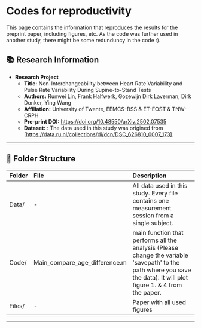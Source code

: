 # Codes for reproductivity
This page contains the information that reproduces the results for the preprint paper, including figures, etc. As the code was further used in another study, there might be some redunduncy in the code :).

## 📚 Research Information

- **Research Project**
  - **Title:** Non-Interchangeability between Heart Rate Variability and Pulse Rate Variability During Supine-to-Stand Tests
  - **Authors:** Runwei Lin, Frank Halfwerk, Gozewijn Dirk Laverman, Dirk Donker, Ying Wang
  - **Affiliation:** University of Twente, EEMCS-BSS & ET-EOST & TNW-CRPH
  - **Pre-print DOI:** https://doi.org/10.48550/arXiv.2502.07535
  - **Dataset:** : The data used in this study was origined from [https://data.ru.nl/collections/di/dcn/DSC_626810_0007_173].
---

## 📂 Folder Structure

| Folder | File | Description |
|:-------|:-----|:------------|
| Data/  | - | All data used in this study. Every file contains one measurement session from a single subject. |
| Code/  | Main_compare_age_difference.m |  main function that performs all the analysis (Please change the variable 'savepath' to the path where you save the data). It will plot figure 1. & 4 from the paper. |
| Files/| - | Paper with all used figures |


---

